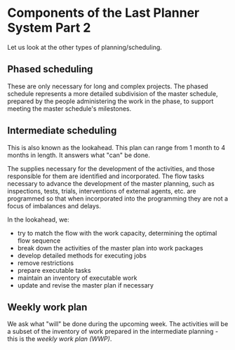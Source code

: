 # Components of the Last Planner System Part 2
Let us look at the other types of planning/scheduling.

## Phased scheduling
These are only necessary for long and complex projects. The phased schedule represents a more detailed subdivision of the master schedule, prepared by the people administering the work in the phase, to support meeting the master schedule's milestones.

## Intermediate scheduling
This is also known as the lookahead. This plan can range from 1 month to 4 months in length. It answers what "can" be done.

The supplies necessary for the development of the activities, and those responsible for them are identified and incorporated. The flow tasks necessary to advance the development of the master planning, such as inspections, tests, trials, interventions of external agents, etc. are programmed so that when incorporated into the programming they are not a focus of imbalances and delays.

In the lookahead, we:
- try to match the flow with the work capacity, determining the optimal flow sequence
- break down the activities of the master plan into work packages
- develop detailed methods for executing jobs
- remove restrictions
- prepare executable tasks
- maintain an inventory of executable work
- update and revise the master plan if necessary

## Weekly work plan
We ask what "will" be done during the upcoming week. The activities will be a subset of the inventory of work prepared in the intermediate planning - this is the *weekly work plan (WWP)*.
